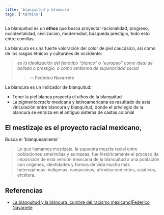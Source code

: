 ```yaml
---
title: 'blanquitud y blancura'
tags: ['término']
---
```


La blanquitud es un **ethos** que busca proyectar racionalidad, progreso, occidentalidad, civilización, modernidad, búsqueda prestigio, todo esto entre comillas.

La blancura es una fuerte valoración del color de piel caucásico, así como de los rasgos étnicos y culturales de occidente:

>*es la idealización del fenotipo “blanco” o “europeo” como ideal de belleza o prestigio, o como emblema de superioridad social*
>> — Federico Navarrete

La blancura es un indicador de blanquitud:
- Tener la piel blanca proyecta el *ethos* de la blanquitud
- La *pigmentocracia* mexicana y latinoamericana es resultado de esta vinculación entre blancura y blanquitud, donde el privilegio de la blancura se enraiza en el antiguo sistema de castas colonial

## El mestizaje es el proyecto racial mexicano, 

Busca el 'blanqueamiento'  

>Lo que llamamos mestizaje, la supuesta mezcla racial entre poblaciones amerindias y europeas, fue históricamente el proceso de imposición de esta versión mexicana de la blanquitud a una población con orígenes, identidades y formas de vida mucho más heterogéneas: indígenas, campesinos, afrodescendientes, asiáticos, etcétera.

## Referencias 

- [La blanquitud y la blancura, cumbre del racismo mexicano|Federico Navarrete](https://www.revistadelauniversidad.mx/articles/ca12bb18-2c40-40dc-add6-b0acd62fafbd/la-blanquitud-y-la-blancura-cumbre-del-racismo-mexicano)